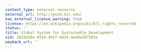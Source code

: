 ```yaml
---
content_type: external-resource
external_url: http://gssd.mit.edu/
has_external_license_warning: true
license: https://en.wikipedia.org/wiki/All_rights_reserved
status: ''
title: Global System for Sustainable Development
uid: 28d3e58e-0324-402f-8834-4e49a1075d3a
wayback_url: ''
---
```

